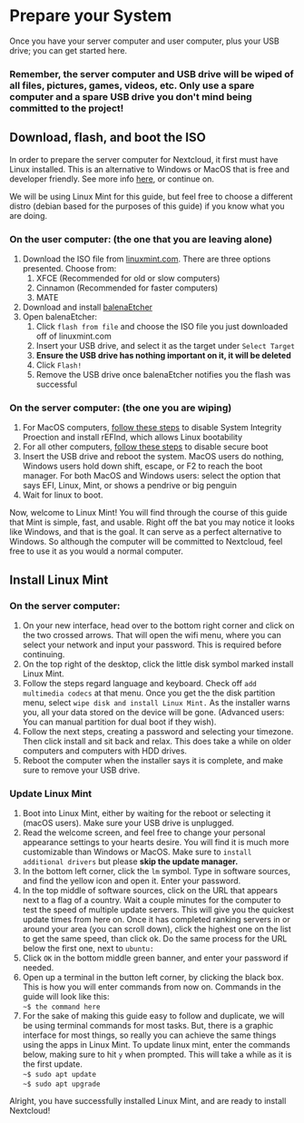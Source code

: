 # Prepare your System

Once you have your server computer and user computer, plus your USB drive; you can get started here.  

### Remember, the server computer and USB drive will be wiped of all files, pictures, games, videos, etc.  Only use a spare computer and a spare USB drive you don't mind being committed to the project!

## Download, flash, and boot the ISO

In order to prepare the server computer for Nextcloud, it first must have Linux installed.  This is an alternative to Windows or MacOS that is free and developer friendly.  See more info [here](about.md), or continue on.

We will be using Linux Mint for this guide, but feel free to choose a different distro (debian based for the purposes of this guide) if you know what you are doing.  

### On the **user** computer: (the one that you are leaving alone)
1. Download the ISO file from [linuxmint.com](https://www.linuxmint.com/download.php).  There are three options presented. Choose from: 
   1. XFCE (Recommended for old or slow computers)
   2. Cinnamon (Recommended for faster computers)
   3. MATE
2. Download and install [balenaEtcher](https://www.balena.io/etcher/)
3. Open balenaEtcher:
   1. Click `flash from file` and choose the ISO file you just downloaded off of linuxmint.com
   2. Insert your USB drive, and select it as the target under `Select Target`
   3. **Ensure the USB drive has nothing important on it, it will be deleted**
   4.  Click `Flash!`
   5.  Remove the USB drive once balenaEtcher notifies you the flash was successful

### On the **server** computer: (the one you are wiping)
1. For MacOS computers, [follow these steps](https://www.ianmaddaus.com/post/refind/) to disable System Integrity Proection and install rEFInd, which allows Linux bootability
2. For all other computers, [follow these steps](https://www.makeuseof.com/tag/disable-secure-uefi-dual-boot/) to disable secure boot
3. Insert the USB drive and reboot the system.  MacOS users do nothing, Windows users hold down shift, escape, or F2 to reach the boot manager.  For both MacOS and Windows users: select the option that says EFI, Linux, Mint, or shows a pendrive or big penguin  
4. Wait for linux to boot.

Now, welcome to Linux Mint! You will find through the course of this guide that Mint is simple, fast, and usable.  Right off the bat you may notice it looks like Windows, and that is the goal.  It can serve as a perfect alternative to Windows.  So although the computer will be committed to Nextcloud, feel free to use it as you would a normal computer. 

## Install Linux Mint

### On the **server** computer:
1. On your new interface, head over to the bottom right corner and click on the two crossed arrows.  That will open the wifi menu, where you can select your network and input your password.  This is required before continuing.
2. On the top right of the desktop, click the little disk symbol marked install Linux Mint.  
3. Follow the steps regard language and keyboard.  Check off `add multimedia codecs` at that menu.  Once you get the the disk partition menu, select `wipe disk and install Linux Mint.`  As the installer warns you, all your data stored on the device will be gone.  (Advanced users:  You can manual partition for dual boot if they wish).
4. Follow the next steps, creating a password and selecting your timezone.  Then click install and sit back and relax.  This does take a while on older computers and computers with HDD drives.
5. Reboot the computer when the installer says it is complete, and make sure to remove your USB drive.

### Update Linux Mint
1. Boot into Linux Mint, either by waiting for the reboot or selecting it (macOS users).  Make sure your USB drive is unplugged.
2. Read the welcome screen, and feel free to change your personal appearance settings to your hearts desire.  You will find it is much more customizable than Windows or MacOS.  Make sure to `install additional drivers` but please **skip the update manager.**
3. In the bottom left corner, click the `lm` symbol.  Type in software sources, and find the yellow icon and open it.  Enter your password.
4. In the top middle of software sources, click on the URL that appears next to a flag of a country.  Wait a couple minutes for the computer to test the speed of multiple update servers.  This will give you the quickest update times from here on.  Once it has completed ranking servers in or around your area (you can scroll down), click the highest one on the list to get the same speed, than click ok.  Do the same process for the URL below the first one, next to `ubuntu:`
5. Click `OK` in the bottom middle green banner, and enter your password if needed.
6. Open up a terminal in the button left corner, by clicking the black box.  This is how you will enter commands from now on.  Commands in the guide will look like this:  
            `~$ the command here`
7. For the sake of making this guide easy to follow and duplicate, we will be using terminal commands for most tasks.  But, there is a graphic interface for most things, so really you can achieve the same things using the apps in Linux Mint.  To update linux mint, enter the commands below, making sure to hit `y` when prompted.  This will take a while as it is the first update.  
            `~$ sudo apt update`  
            `~$ sudo apt upgrade`

Alright, you have successfully installed Linux Mint, and are ready to install Nextcloud!

